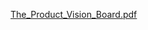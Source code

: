 [The_Product_Vision_Board.pdf](uploads/19de07a34ded482f84a384c1ed2d6da5/The_Product_Vision_Board.pdf)